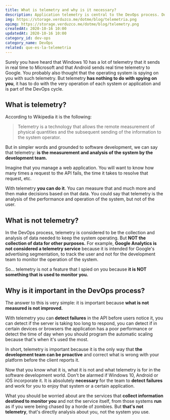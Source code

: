 ```yaml
---
title: What is telemetry and why is it necessary?
description: Application telemetry is central to the DevOps process. Do you want to know what it is, what it is not and why it is important?
img: https://storage.verduzco.me/dotme/blog/telemetria.png
opimg: https://storage.verduzco.me/dotme/blog/telemetry.png
createdAt: 2020-10-16 10:00
updatedAt: 2020-10-16 10:00
category_id: dev-ops
category_name: DevOps
related: que-es-la-telemetria
---
```


Surely you have heard that Windows 10 has a lot of telemetry that it sends in real time to Microsoft and that Android sends real time telemetry to Google. You probably also thought that the operating system is spying on you with such telemetry. But telemetry **has nothing to do with spying on you**, it has to do with the very operation of each system or application and is part of the DevOps cycle. 

## What is telemetry? 

According to Wikipedia it is the following: 

>Telemetry is a technology that allows the remote measurement of physical quantities and the subsequent sending of the information to the system operator.

But in simpler words and grounded to software development, we can say that telemetry: **is the measurement and analysis of the system by the development team.** 

Imagine that you manage a web application. You will want to know how many times a request to the API fails, the time it takes to resolve that request, etc. 

With telemetry **you can do it**. You can measure that and much more and then make decisions based on that data. You could say that telemetry is the analysis of the performance and operation of the system, but not of the user. 

## What is not telemetry? 

In the DevOps process, telemetry is considered to be the collection and analysis of data needed to keep the system operating. But **NOT the collection of data for other purposes.** For example, **Google Analytics is not considered a telemetry service** because it is intended for Google's advertising segmentation, to track the user and not for the development team to monitor the operation of the system. 

So... telemetry is not a feature that I spied on you because **it is NOT something that is used to monitor you.** 

## Why is it important in the DevOps process?

The answer to this is very simple: it is important because **what is not measured is not improved.**  

With telemetry you can **detect failures** in the API before users notice it, you can detect if the server is taking too long to respond, you can detect if in certain devices or browsers the application has a poor performance or detect the time of day when you should program the automatic scaling because that's when it's used the most. 

In short, telemetry is important because it is the only way that **the development team can be proactive** and correct what is wrong with your platform before the client reports it. 

Now that you know what it is, what it is not and what telemetry is for in the software development world. Don't be alarmed if Windows 10, Android or iOS incorporate it. It is absolutely **necessary** for the team to **detect failures** and work for you to enjoy that system or a certain application. 

What you should be worried about are the services that **collect information destined to monitor you** and not the service itself, from those systems **run** as if you were being chased by a horde of zombies. But **that's not telemetry**, that's directly analysis about you, not the system you use.